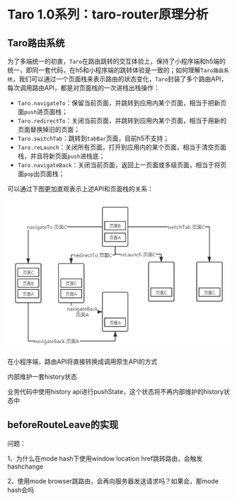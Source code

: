 # Taro 1.0系列：taro-router原理分析

## Taro路由系统

为了多端统一的初衷，`Taro`在路由跳转的交互体验上，保持了小程序端和h5端的统一，即同一套代码，在h5和小程序端的跳转体验是一致的；如何理解`Taro路由系统`，我们可以通过一个页面栈来表示路由的状态变化，`Taro`封装了多个路由API，每次调用路由API，都是对页面栈的一次进栈出栈操作：

- `Taro.navigateTo`：保留当前页面，并跳转到应用内某个页面，相当于把新页面`push`进页面栈；
- `Taro.redirectTo`：关闭当前页面，并跳转到应用内某个页面，相当于用新的页面替换掉旧的页面；
- `Taro.switchTab`：跳转到`tabBar`页面，目前h5不支持；
- `Taro.reLaunch`：关闭所有页面，打开到应用内的某个页面，相当于清空页面栈，并且将新页面`push`进栈底；
- `Taro.navigateBack`：关闭当前页面，返回上一页面或多级页面，相当于将页面`pop`出页面栈；

可以通过下图更加直观表示上述API和页面栈的关系：

![](./images/taro-router-stack.png)



在小程序端，路由API将直接转换成调用原生API的方式

内部维护一套history状态

业务代码中使用history api进行pushState，这个状态将不再内部维护的history状态中

## beforeRouteLeave的实现



问题：

1、为什么在mode hash下使用window location href跳转路由，会触发hashchange

2、使用mode browser跳路由，会再向服务器发送请求吗？如果会，那mode hash会吗